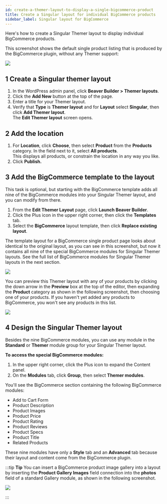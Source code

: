 ```yaml
---
id: create-a-themer-layout-to-display-a-single-bigcommerce-product
title: Create a Singular layout for individual BigCommerce products
sidebar_label: Singular layout for BigCommerce 
---
```


Here's how to create a Singular Themer layout to display individual BigCommerce products.

This screenshot shows the default single product listing that is produced by the BigCommerce plugin, without any Themer support:

![](/img/create-a-themer-layout-to-display-a-single-bigcommerce-product-ad2f93b7.jpg)

## 1 Create a Singular themer layout

1. In the WordPress admin panel, click **Beaver Builder > Themer layouts**.
2. Click the **Add New** button at the top of the page.
3. Enter a title for your Themer layout.
4. Verify that **Type** is **Themer layout** and for **Layout** select **Singular**, then click **Add Themer layout**.  
  The **Edit Themer layout** screen opens.
## 2 Add the location

1. For **Location**, click **Choose**, then select **Product** from the **Products** category. In the field next to it, select **All products**.  
  This displays all products, or constrain the location in any way you like.
2. Click **Publish.**

## 3 Add the BigCommerce template to the layout

This task is optional, but starting with the BigCommerce template adds all nine of the BigCommerce modules into your Singular Themer layout, and you can modify from there.

1. From the **Edit Themer Layout** page, click **Launch Beaver Builder**.
2. Click the Plus icon in the upper right corner, then click the **Templates** tab.
3. Select the **BigCommerce** layout template, then click **Replace existing layout**.

The template layout for a BigCommerce single product page looks about identical to the original layout, as you can see in this screenshot, but now it contains all nine of the special BigCommerce modules for Singular Themer layouts. See the full list of BigCommerce modules for Singular Themer layouts in the next section.

![](/img/create-a-themer-layout-to-display-a-single-bigcommerce-product-165dfd94.png)

You can preview this Themer layout with any of your products by clicking the down arrow in the **Preview** box at the top of the editor, then expanding the **Product** category as shown in the following screenshot, then choosing one of your products. If you haven't yet added any products to BigCommerce, you won't see any products in this list.

![](/img/create-a-themer-layout-to-display-a-single-bigcommerce-product-a2881d0d.png)

## 4 Design the Singular Themer layout

Besides the nine BigCommerce modules, you can use any module in the **Standard** or **Themer** module group for your Singular Themer layout.

**To access the special BigCommerce modules:**

1. In the upper right corner, click the Plus icon to expand the Content panel.
2. On the **Modules** tab, click **Group**, then select **Themer modules**.

You'll see the BigCommerce section containing the following BigCommerce modules:

* Add to Cart Form
* Product Description
* Product Images
* Product Price
* Product Rating
* Product Reviews
* Product Specs
* Product Title
* Related Products

These nine modules have only a **Style** tab and an **Advanced** tab because their layout and content come from the BigCommerce plugin.

:::tip **Tip**
You can insert a BigCommerce product image gallery into a layout by inserting the **Product Gallery Images** field connection into the **photos** field of a standard Gallery module, as shown in the following screenshot.

![](/img/create-a-themer-layout-to-display-a-single-bigcommerce-product-59ab2daa.png)

:::

